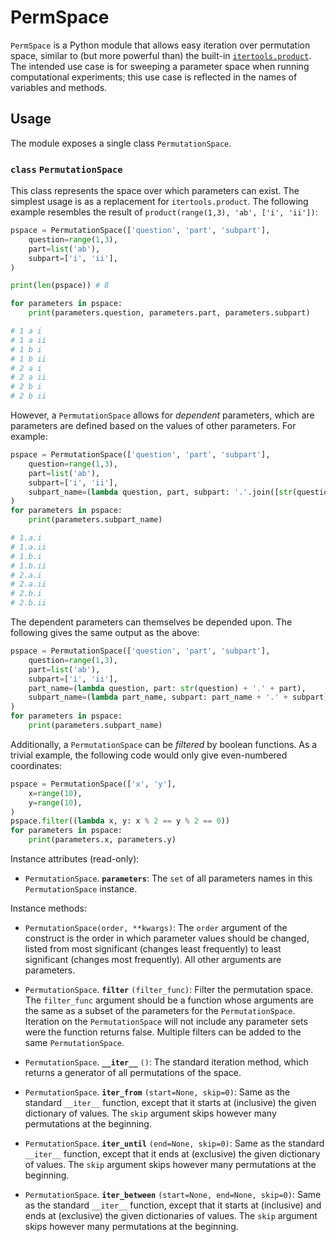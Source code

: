 # PermSpace

`PermSpace` is a Python module that allows easy iteration over permutation space, similar to (but more powerful than) the built-in [`itertools.product`](https://docs.python.org/dev/library/itertools.html#itertools.product). The intended use case is for sweeping a parameter space when running computational experiments; this use case is reflected in the names of variables and methods.

## Usage

The module exposes a single class `PermutationSpace`.

### `class` **`PermutationSpace`**

This class represents the space over which parameters can exist. The simplest usage is as a replacement for `itertools.product`. The following example resembles the result of `product(range(1,3), 'ab', ['i', 'ii'])`:

```python
pspace = PermutationSpace(['question', 'part', 'subpart'],
    question=range(1,3),
    part=list('ab'),
    subpart=['i', 'ii'],
)

print(len(pspace)) # 8

for parameters in pspace:
    print(parameters.question, parameters.part, parameters.subpart)

# 1 a i
# 1 a ii
# 1 b i
# 1 b ii
# 2 a i
# 2 a ii
# 2 b i
# 2 b ii
```

However, a `PermutationSpace` allows for *dependent* parameters, which are parameters are defined based on the values of other parameters. For example:

```python
pspace = PermutationSpace(['question', 'part', 'subpart'],
    question=range(1,3),
    part=list('ab'),
    subpart=['i', 'ii'],
    subpart_name=(lambda question, part, subpart: '.'.join([str(question), part, subpart])),
)
for parameters in pspace:
    print(parameters.subpart_name)

# 1.a.i
# 1.a.ii
# 1.b.i
# 1.b.ii
# 2.a.i
# 2.a.ii
# 2.b.i
# 2.b.ii
```

The dependent parameters can themselves be depended upon. The following gives the same output as the above:


```python
pspace = PermutationSpace(['question', 'part', 'subpart'],
    question=range(1,3),
    part=list('ab'),
    subpart=['i', 'ii'],
    part_name=(lambda question, part: str(question) + '.' + part),
    subpart_name=(lambda part_name, subpart: part_name + '.' + subpart),
)
for parameters in pspace:
    print(parameters.subpart_name)
```

Additionally, a `PermutationSpace` can be *filtered* by boolean functions. As a trivial example, the following code would only give even-numbered coordinates:

```python
pspace = PermutationSpace(['x', 'y'],
    x=range(10),
    y=range(10),
)
pspace.filter((lambda x, y: x % 2 == y % 2 == 0))
for parameters in pspace:
    print(parameters.x, parameters.y)
```

Instance attributes (read-only):

* `PermutationSpace`. **`parameters`**: The `set` of all parameters names in this `PermutationSpace` instance.

Instance methods:

* `PermutationSpace(order, **kwargs)`: The `order` argument of the construct is the order in which parameter values should be changed, listed from most significant (changes least frequently) to least significant (changes most frequently). All other arguments are parameters.
                     
* `PermutationSpace`. **`filter`** `(filter_func)`: Filter the permutation space. The `filter_func` argument should be a function whose arguments are the same as a subset of the parameters for the `PermutationSpace`. Iteration on the `PermutationSpace` will not include any parameter sets were the function returns false. Multiple filters can be added to the same `PermutationSpace`.

* `PermutationSpace`. **`__iter__`** `()`: The standard iteration method, which returns a generator of all permutations of the space.

* `PermutationSpace`. **`iter_from`** `(start=None, skip=0)`: Same as the standard `__iter__` function, except that it starts at (inclusive) the given dictionary of values. The `skip` argument skips however many permutations at the beginning.
                     
* `PermutationSpace`. **`iter_until`** `(end=None, skip=0)`: Same as the standard `__iter__` function, except that it ends at (exclusive) the given dictionary of values. The `skip` argument skips however many permutations at the beginning.
                     
* `PermutationSpace`. **`iter_between`** `(start=None, end=None, skip=0)`: Same as the standard `__iter__` function, except that it starts at (inclusive) and ends at (exclusive) the given dictionaries of values. The `skip` argument skips however many permutations at the beginning.

